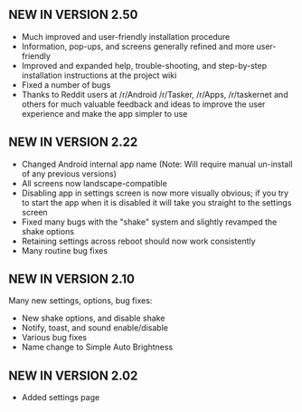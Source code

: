 ## NEW IN VERSION 2.50 
* Much improved and user-friendly installation procedure
* Information, pop-ups, and screens generally refined and more user-friendly
* Improved and expanded help, trouble-shooting, and step-by-step installation instructions at the project wiki
* Fixed a number of bugs
* Thanks to Reddit users at /r/Android /r/Tasker, /r/Apps, /r/taskernet and others for much valuable feedback and ideas to improve the user experience and make the app simpler to use

## NEW IN VERSION 2.22

* Changed Android internal app name (Note: Will require manual un-install of any previous versions)
* All screens now landscape-compatible
* Disabling app in settings screen is now more visually obvious; if you try to start the app when it is disabled it will take you straight to the settings screen
* Fixed many bugs with the "shake" system and slightly revamped the shake options
* Retaining settings across reboot should now work consistently
* Many routine bug fixes

## NEW IN VERSION 2.10

Many new settings, options, bug fixes:

* New shake options, and disable shake
* Notify, toast, and sound enable/disable
* Various bug fixes
* Name change to Simple Auto Brightness
 
## NEW IN VERSION 2.02
* Added settings page
